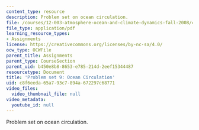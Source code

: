 ```yaml
---
content_type: resource
description: Problem set on ocean circulation.
file: /courses/12-003-atmosphere-ocean-and-climate-dynamics-fall-2008/c8f6eeda65a793c7894a672297c68771_homework9.pdf
file_type: application/pdf
learning_resource_types:
- Assignments
license: https://creativecommons.org/licenses/by-nc-sa/4.0/
ocw_type: OCWFile
parent_title: Assignments
parent_type: CourseSection
parent_uid: b450e8b8-8653-e785-214d-2eef15344487
resourcetype: Document
title: 'Problem set 9: Ocean Circulation'
uid: c8f6eeda-65a7-93c7-894a-672297c68771
video_files:
  video_thumbnail_file: null
video_metadata:
  youtube_id: null
---
```

Problem set on ocean circulation.